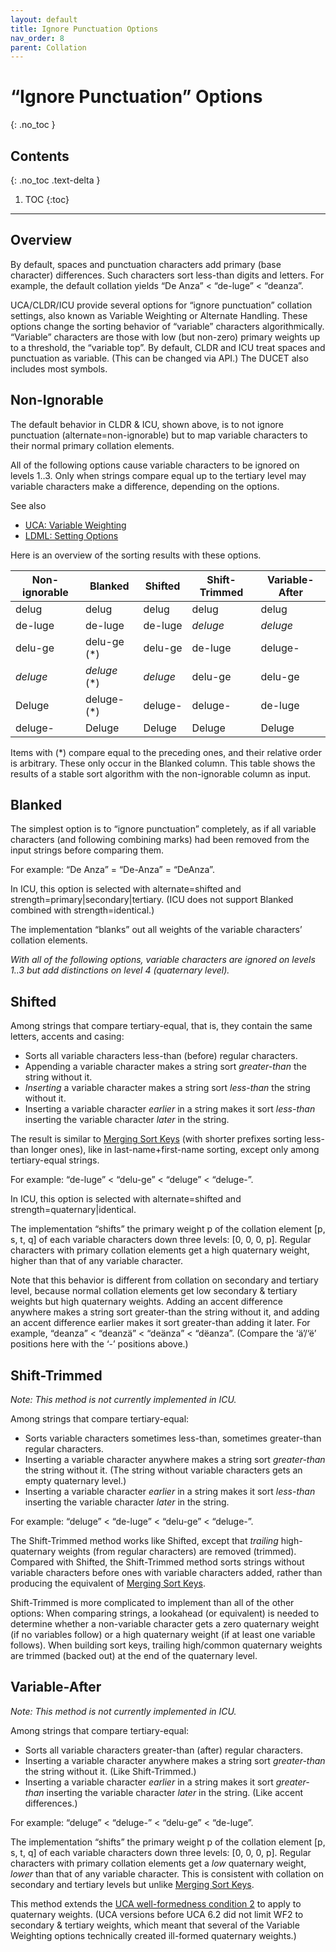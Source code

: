 ```yaml
---
layout: default
title: Ignore Punctuation Options
nav_order: 8
parent: Collation
---
```

<!--
© 2020 and later: Unicode, Inc. and others.
License & terms of use: http://www.unicode.org/copyright.html
-->

# “Ignore Punctuation” Options
{: .no_toc }

## Contents
{: .no_toc .text-delta }

1. TOC
{:toc}

---

## Overview

By default, spaces and punctuation characters add primary (base character)
differences. Such characters sort less-than digits and letters. For example, the
default collation yields “De Anza” < “de-luge” < “deanza”.

UCA/CLDR/ICU provide several options for “ignore punctuation” collation
settings, also known as Variable Weighting or Alternate Handling. These options
change the sorting behavior of “variable” characters algorithmically. “Variable”
characters are those with low (but non-zero) primary weights up to a threshold,
the “variable top”. By default, CLDR and ICU treat spaces and punctuation as
variable. (This can be changed via API.) The DUCET also includes most symbols.

## Non-Ignorable

The default behavior in CLDR & ICU, shown above, is to not ignore punctuation
(alternate=non-ignorable) but to map variable characters to their normal primary
collation elements.

All of the following options cause variable characters to be ignored on levels
1..3. Only when strings compare equal up to the tertiary level may variable
characters make a difference, depending on the options.

See also

*   [UCA: Variable
    Weighting](http://www.unicode.org/reports/tr10/#Variable_Weighting)
*   [LDML: Setting
    Options](https://htmlpreview.github.io/?https://github.com/unicode-org/cldr/blob/main/docs/ldml/tr35-collation.html#Setting_Options)

Here is an overview of the sorting results with these options.

Non-ignorable | Blanked      | Shifted | Shift-Trimmed | Variable-After
------------- | ------------ | ------- | ------------- | --------------
delug         | delug        | delug   | delug         | delug
de-luge       | de-luge      | de-luge | *deluge*      | *deluge*
delu-ge       | delu-ge (*)  | delu-ge | de-luge       | deluge-
*deluge*      | *deluge* (*) | *deluge* | delu-ge     | delu-ge
Deluge        | deluge- (*)  | deluge-  | deluge-     | de-luge
deluge-       | Deluge       | Deluge   | Deluge      | Deluge

Items with (*) compare equal to the preceding ones, and their relative order
is arbitrary. These only occur in the Blanked column. This table shows the
results of a stable sort algorithm with the non-ignorable column as input.

## Blanked

The simplest option is to “ignore punctuation” completely, as if all variable
characters (and following combining marks) had been removed from the input
strings before comparing them.

For example: “De Anza” = “De-Anza” = “DeAnza”.

In ICU, this option is selected with alternate=shifted and
strength=primary|secondary|tertiary. (ICU does not support Blanked combined with
strength=identical.)

The implementation “blanks” out all weights of the variable characters’
collation elements.

*With all of the following options, variable characters are ignored on levels
1..3 but add distinctions on level 4 (quaternary level).*

## Shifted

Among strings that compare tertiary-equal, that is, they contain the same
letters, accents and casing:

*   Sorts all variable characters less-than (before) regular characters.
*   Appending a variable character makes a string sort *greater-than* the string
    without it.
*   *Inserting* a variable character makes a string sort *less-than* the string
    without it.
*   Inserting a variable character *earlier* in a string makes it sort
    *less-than* inserting the variable character *later* in the string.

The result is similar to [Merging Sort
Keys](http://www.unicode.org/reports/tr10/#Merging_Sort_Keys) (with shorter
prefixes sorting less-than longer ones), like in last-name+first-name sorting,
except only among tertiary-equal strings.

For example: “de-luge” < “delu-ge” < “deluge” < “deluge-”.

In ICU, this option is selected with alternate=shifted and
strength=quaternary|identical.

The implementation “shifts” the primary weight p of the collation element \[p,
s, t, q\] of each variable characters down three levels: \[0, 0, 0, p\]. Regular
characters with primary collation elements get a high quaternary weight, higher
than that of any variable character.

Note that this behavior is different from collation on secondary and tertiary
level, because normal collation elements get low secondary & tertiary weights
but high quaternary weights. Adding an accent difference anywhere makes a string
sort greater-than the string without it, and adding an accent difference earlier
makes it sort greater-than adding it later. For example, “deanza” < “deanzä” <
“deänza” < “dëanza”. (Compare the ‘ä’/‘ë’ positions here with the ‘-’ positions
above.)

## Shift-Trimmed

*Note: This method is not currently implemented in ICU.*

Among strings that compare tertiary-equal:

*   Sorts variable characters sometimes less-than, sometimes greater-than
    regular characters.
*   Inserting a variable character anywhere makes a string sort *greater-than*
    the string without it. (The string without variable characters gets an empty
    quaternary level.)
*   Inserting a variable character *earlier* in a string makes it sort
    *less-than* inserting the variable character *later* in the string.

For example: “deluge” < “de-luge” < “delu-ge” < “deluge-”.

The Shift-Trimmed method works like Shifted, except that *trailing*
high-quaternary weights (from regular characters) are removed (trimmed).
Compared with Shifted, the Shift-Trimmed method sorts strings without variable
characters before ones with variable characters added, rather than producing the
equivalent of [Merging Sort
Keys](http://www.unicode.org/reports/tr10/#Merging_Sort_Keys).

Shift-Trimmed is more complicated to implement than all of the other options:
When comparing strings, a lookahead (or equivalent) is needed to determine
whether a non-variable character gets a zero quaternary weight (if no variables
follow) or a high quaternary weight (if at least one variable follows). When
building sort keys, trailing high/common quaternary weights are trimmed (backed
out) at the end of the quaternary level.

## Variable-After

*Note: This method is not currently implemented in ICU.*

Among strings that compare tertiary-equal:

*   Sorts all variable characters greater-than (after) regular characters.
*   Inserting a variable character anywhere makes a string sort *greater-than*
    the string without it. (Like Shift-Trimmed.)
*   Inserting a variable character *earlier* in a string makes it sort
    *greater-than* inserting the variable character *later* in the string. (Like
    accent differences.)

For example: “deluge” < “deluge-” < “delu-ge” < “de-luge”.

The implementation “shifts” the primary weight p of the collation element \[p,
s, t, q\] of each variable characters down three levels: \[0, 0, 0, p\]. Regular
characters with primary collation elements get a *low* quaternary weight,
*lower* than that of any variable character. This is consistent with collation
on secondary and tertiary levels but unlike [Merging Sort
Keys](http://www.unicode.org/reports/tr10/#Merging_Sort_Keys).

This method extends the [UCA well-formedness condition
2](http://www.unicode.org/reports/tr10/#WF2) to apply to quaternary weights.
(UCA versions before UCA 6.2 did not limit WF2 to secondary & tertiary weights,
which meant that several of the Variable Weighting options technically created
ill-formed quaternary weights.)
